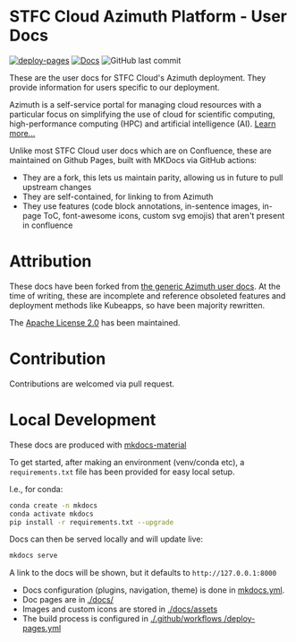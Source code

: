 # STFC Cloud Azimuth Platform - User Docs
[![deploy-pages](https://github.com/stfc/cloud-azimuth-user-docs/actions/workflows/deploy-pages.yml/badge.svg)](https://github.com/stfc/cloud-azimuth-user-docs/actions/workflows/deploy-pages.yml)
[![Docs](https://img.shields.io/badge/docs-live-blue.svg)](https://stfc.github.io/cloud-azimuth-user-docs/)
![GitHub last commit](https://img.shields.io/github/last-commit/stfc/cloud-azimuth-user-docs/main)

These are the user docs for STFC Cloud's Azimuth deployment. They provide information for users specific to our deployment.

Azimuth is a self-service portal for managing cloud resources with a particular focus on simplifying the use of cloud for scientific computing, high-performance computing (HPC) and artificial intelligence (AI). [Learn more...](https://stfc.github.io/cloud-azimuth-user-docs/)

Unlike most STFC Cloud user docs which are on Confluence, these are maintained on Github Pages, built with MKDocs via GitHub actions:
- They are a fork, this lets us maintain parity, allowing us in future to pull upstream changes
- They are self-contained, for linking to from Azimuth
- They use features (code block annotations, in-sentence images, in-page ToC, font-awesome icons, custom svg emojis) that aren't present in confluence

# Attribution
These docs have been forked from [the generic Azimuth user docs](https://azimuth-cloud.github.io/azimuth-user-docs/). At the time of writing, these are incomplete and reference obsoleted features and deployment methods like Kubeapps, so have been majority rewritten.

The [Apache License 2.0](LICENSE.md) has been maintained.

# Contribution
Contributions are welcomed via pull request.

# Local Development
These docs are produced with [mkdocs-material](https://squidfunk.github.io/mkdocs-material/)

To get started, after making an environment (venv/conda etc), a `requirements.txt` file has been provided for easy local setup.

I.e., for conda:
``` sh
conda create -n mkdocs
conda activate mkdocs
pip install -r requirements.txt --upgrade
```

Docs can then be served locally and will update live:

``` sh
mkdocs serve
```

A link to the docs will be shown, but it defaults to `http://127.0.0.1:8000`

- Docs configuration (plugins, navigation, theme) is done in [mkdocs.yml](mkdocs.yml).
- Doc pages are in [./docs/](./docs/)
- Images and custom icons are stored in [./docs/assets](./docs/assets/)
- The build process is configured in [./.github/workflows
/deploy-pages.yml](./.github/workflows/deploy-pages.yml)
